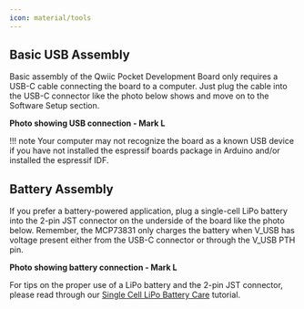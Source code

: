 ```yaml
---
icon: material/tools
---
```


## Basic USB Assembly

Basic assembly of the Qwiic Pocket Development Board only requires a USB-C cable connecting the board to a computer. Just plug the cable into the USB-C connector like the photo below shows and move on to the Software Setup section. 

**Photo showing USB connection - Mark L**

!!! note
    Your computer may not recognize the board as a known USB device if you have not installed the espressif boards package in Arduino and/or installed the espressif IDF.

## Battery Assembly

If you prefer a battery-powered application, plug a single-cell LiPo battery into the 2-pin JST connector on the underside of the board like the photo below. Remember, the MCP73831 only charges the battery when V_USB has voltage present either from the USB-C connector or through the V_USB PTH pin.

**Photo showing battery connection - Mark L**

For tips on the proper use of a LiPo battery and the 2-pin JST connector, please read through our [Single Cell LiPo Battery Care](https://learn.sparkfun.com/tutorials/single-cell-lipo-battery-care) tutorial.